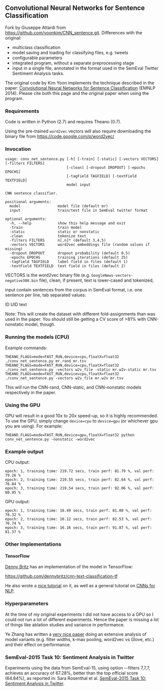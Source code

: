 ## Convolutional Neural Networks for Sentence Classification

Fork by Giuseppe Attardi from https://github.com/yoonkim/CNN_sentence.git.
Differences with the original:
- multiclass classification
- model saving and loading for classifying files, e.g. tweets
- configurable parameters
- integrated program, without a separate preprocessing stage
- input in a single file, annotated in the format used in the SemEval Twitter Sentiment Analysis tasks.

The original code by Kim Yoon implements the technique described in the paper:
[Convolutional Neural Networks for Sentence Classification](http://arxiv.org/abs/1408.5882) (EMNLP 2014).
Please cite both this page and the original paper when using the program.

### Requirements
Code is written in Python (2.7) and requires Theano (0.7).

Using the pre-trained `word2vec` vectors will also require downloading the binary file from
https://code.google.com/p/word2vec/


### Invocation
```
usage: conv_net_sentence.py [-h] [-train] [-static] [-vectors VECTORS] [-filters FILTERS]
                            [-clean] [-dropout DROPOUT] [-epochs EPOCHS]
                            [-tagField TAGFIELD] [-textField TEXTFIELD]
                            model input

CNN sentence classifier.

positional arguments:
  model                 model file (default mr)
  input                 train/test file in SemEval twitter format

optional arguments:
  -h, --help            show this help message and exit
  -train                train model
  -static               static or nonstatic
  -clean                tokenize text
  -filters FILTERS      n[,n]* (default 3,4,5)
  -vectors VECTORS      word2vec embeddings file (random values if missing)
  -dropout DROPOUT      dropout probability (default 0.5)
  -epochs EPOCHS        training iterations (default 25)
  -tagField TAGFIELD    label field in files (default 1)
  -textField TEXTFIELD  text field in files (default 2)
```

VECTORS is the word2vec binary file (e.g. `GoogleNews-vectors-negative300.bin` file),
clean, if present, text is lower-cased and tokenized,

input contain sentences from the corpus in SemEval format, i.e. one sentence
per line, tab separated values:

ID	UID	text

Note: This will create the dataset with different fold-assignments than was used in the paper.
You should still be getting a CV score of >81% with CNN-nonstatic model, though.

### Running the models (CPU)
Example commands:

```
THEANO_FLAGS=mode=FAST_RUN,device=cpu,floatX=float32 ./conv_net_sentence.py mr.rand mr.tsv
THEANO_FLAGS=mode=FAST_RUN,device=cpu,floatX=float32 ./conv_net_sentence.py -vectors w2v_file -static mr.w2v-static mr.tsv
THEANO_FLAGS=mode=FAST_RUN,device=cpu,floatX=float32 ./conv_net_sentence.py -vectors w2v_file mr.w2v mr.tsv
```

This will run the CNN-rand, CNN-static, and CNN-nonstatic models respectively in the paper.

### Using the GPU
GPU will result in a good 10x to 20x speed-up, so it is highly recommended. 
To use the GPU, simply change `device=cpu` to `device=gpu` (or whichever gpu you are using).
For example:
```
THEANO_FLAGS=mode=FAST_RUN,device=gpu,floatX=float32 python conv_net_sentence.py -nonstatic -word2vec
```

### Example output
CPU output:
```
epoch: 1, training time: 219.72 secs, train perf: 81.79 %, val perf: 79.26 %
epoch: 2, training time: 219.55 secs, train perf: 82.64 %, val perf: 76.84 %
epoch: 3, training time: 219.54 secs, train perf: 92.06 %, val perf: 80.95 %
```
GPU output:
```
epoch: 1, training time: 16.49 secs, train perf: 81.80 %, val perf: 78.32 %
epoch: 2, training time: 16.12 secs, train perf: 82.53 %, val perf: 76.74 %
epoch: 3, training time: 16.16 secs, train perf: 91.87 %, val perf: 81.37 %
```

### Other Implementations
#### TensorFlow
[Denny Britz](http://www.wildml.com) has an implementation of the model in TensorFlow:

https://github.com/dennybritz/cnn-text-classification-tf

He also wrote a [nice tutorial](http://www.wildml.com/2015/12/implementing-a-cnn-for-text-classification-in-tensorflow) on it, as well as a general tutorial on [CNNs for NLP](http://www.wildml.com/2015/11/understanding-convolutional-neural-networks-for-nlp).

### Hyperparameters
At the time of my original experiments I did not have access to a GPU so I could not run a lot of different experiments.
Hence the paper is missing a lot of things like ablation studies and variance in performance.

Ye Zhang has written a [very nice paper](http://arxiv.org/abs/1510.03820) doing an extensive analysis of model variants (e.g. filter widths, k-max pooling, word2vec vs Glove, etc.) and their effect on performance.

### SemEval-2015 Task 10: Sentiment Analysis in Twitter

Experiments using the data from SemEval-15, using option --filters 7,7,7, achieves an accuracy
of 67.28%, better than the top official score (64.84%), as reported in:
Sara Rosenthal et al. [SemEval-2015 Task 10: Sentiment Analysis in Twitter](http://alt.qcri.org/semeval2015/cdrom/pdf/SemEval078.pdf).

